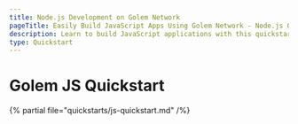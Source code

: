 ```yaml
---
title: Node.js Development on Golem Network
pageTitle: Easily Build JavaScript Apps Using Golem Network - Node.js Quickstart Guide
description: Learn to build JavaScript applications with this quickstart guide for the Golem Network, featuring installation steps, code examples, and easy integration.
type: Quickstart
---
```


# Golem JS Quickstart

{% partial file="quickstarts/js-quickstart.md" /%}
